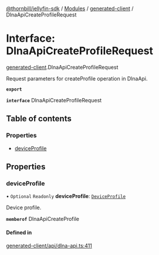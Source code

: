 [@thornbill/jellyfin-sdk](../README.md) / [Modules](../modules.md) / [generated-client](../modules/generated_client.md) / DlnaApiCreateProfileRequest

# Interface: DlnaApiCreateProfileRequest

[generated-client](../modules/generated_client.md).DlnaApiCreateProfileRequest

Request parameters for createProfile operation in DlnaApi.

**`export`**

**`interface`** DlnaApiCreateProfileRequest

## Table of contents

### Properties

- [deviceProfile](generated_client.DlnaApiCreateProfileRequest.md#deviceprofile)

## Properties

### deviceProfile

• `Optional` `Readonly` **deviceProfile**: [`DeviceProfile`](generated_client.DeviceProfile.md)

Device profile.

**`memberof`** DlnaApiCreateProfile

#### Defined in

[generated-client/api/dlna-api.ts:411](https://github.com/jellyfin/jellyfin-sdk-typescript/blob/fa599ae/src/generated-client/api/dlna-api.ts#L411)
